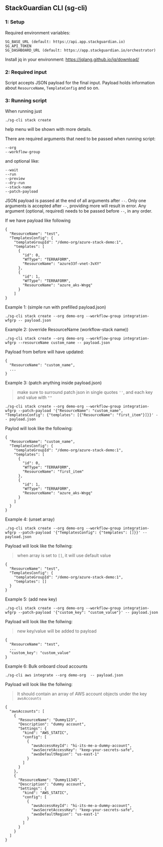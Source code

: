 ## StackGuardian CLI (sg-cli)

### 1: Setup

Required environment variables:
```
SG_BASE_URL (default: https://api.app.stackguardian.io)
SG_API_TOKEN
SG_DASHBOARD_URL (default: https://app.stackguardian.io/orchestrator)
```
Install jq in your environment: https://jqlang.github.io/jq/download/

### 2: Required input

Script accepts JSON payload for the final input.
Payload holds information about `ResourceName`, `TemplateConfig` and so on.

### 3: Running script

When running just
```
./sg-cli stack create
```
help menu will be shown with more details.

There are required arguments that need to be passed when running script:
```
--org
--workflow-group
```
and optional like:
```
--wait
--run
--preview
--dry-run
--stack-name
--patch-payload
```
JSON payload is passed at the end of all arguments after `--`.
Only one arguments is accepted after `--`, providing more will result in error.
Any argument (optional, required) needs to be passed before `--`, in any order.

If we have payload like following
```
{
  "ResourceName": "test",
  "TemplatesConfig": {
    "templateGroupId": "/demo-org/azure-stack-demo:1",
    "templates": [
      {
        "id": 0,
        "WfType": "TERRAFORM",
        "ResourceName": "azure33f-vnet-3vXY"
      },
      {
        "id": 1,
        "WfType": "TERRAFORM",
        "ResourceName": "azure_aks-Wngq"
      }
    ]
}
```

Example 1: (simple run with prefilled payload.json)
```
./sg-cli stack create --org demo-org --workflow-group integration-wfgrp -- payload.json
```

Example 2: (override ResourceName (workflow-stack name))
```
./sg-cli stack create --org demo-org --workflow-group integration-wfgrp --resourceName custom_name -- payload.json

```
Payload from before will have updated:
```
{
  "ResourceName": "custom_name",
  ...
}
```

Example 3: (patch anything inside payload.json)
> make sure to surround patch json in single quotes `''`, and each key and value with `""`
```
./sg-cli stack create --org demo-org --workflow-group integration-wfgrp --patch-payload '{"ResourceName": "custom_name", "TemplatesConfig": {"templates": [{"ResourceName": "first_item"}]}}' -- payload.json
```
Paylod will look like the following:
```
{
  "ResourceName": "custom_name",
  "TemplatesConfig": {
    "templateGroupId": "/demo-org/azure-stack-demo:1",
    "templates": [
      {
        "id": 0,
        "WfType": "TERRAFORM",
        "ResourceName": "first_item"
      },
      {
        "id": 1,
        "WfType": "TERRAFORM",
        "ResourceName": "azure_aks-Wngq"
      }
    ]
  }
}
```

Example 4: (unset array)
```
./sg-cli stack create --org demo-org --workflow-group integration-wfgrp --patch-payload '{"TemplatesConfig": {"templates": []}}' -- payload.json
```
Payload will look like the follwing:
> when array is set to `[]`, it will use default value
```
{
  "ResourceName": "test",
  "TemplatesConfig": {
    "templateGroupId": "/demo-org/azure-stack-demo:1",
    "templates": []
  }
}
```

Example 5: (add new key)
```
./sg-cli stack create --org demo-org --workflow-group integration-wfgrp --patch-payload '{"custom_key": "custom_value"}' -- payload.json
```
Payload will look like the follwing:
> new key/value will be added to payload
```
{
  "ResourceName": "test",
  ...
  "custom_key": "custom_value"
}
```

Example 6: Bulk onboard cloud accounts
```
./sg-cli aws integrate --org demo-org  -- payload.json
```

Payload will look like the follwing:
> It should contain an array of AWS account objects under the key `awsAccounts`
```
{
  "awsAccounts": [
    {
      "ResourceName": "Dummy123",
      "Description": "dummy account",
      "Settings": {
        "kind": "AWS_STATIC",
        "config": [
          {
            "awsAccessKeyId": "hi-its-me-a-dummy-account",
            "awsSecretAccessKey": "keep-your-secrets-safe",
            "awsDefaultRegion": "us-east-1"
          }
        ]
      }
    },
    {
      "ResourceName": "Dummy11345",
      "Description": "dummy account",
      "Settings": {
        "kind": "AWS_STATIC",
        "config": [
          {
            "awsAccessKeyId": "hi-its-me-a-dummy-account",
            "awsSecretAccessKey": "keep-your-secrets-safe",
            "awsDefaultRegion": "us-east-1"
          }
        ]
      }
    }
  ]
}
```
